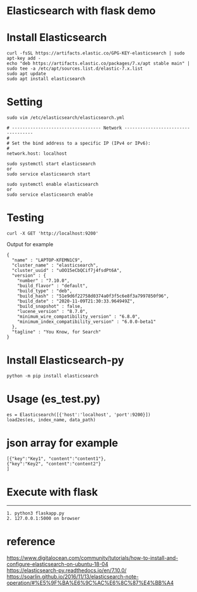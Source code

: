 # Elasticsearch with flask demo


# Install Elasticsearch
```
curl -fsSL https://artifacts.elastic.co/GPG-KEY-elasticsearch | sudo apt-key add -
echo "deb https://artifacts.elastic.co/packages/7.x/apt stable main" | sudo tee -a /etc/apt/sources.list.d/elastic-7.x.list
sudo apt update
sudo apt install elasticsearch
```

# Setting
```
sudo vim /etc/elasticsearch/elasticsearch.yml
```
```
# ---------------------------------- Network -----------------------------------
#
# Set the bind address to a specific IP (IPv4 or IPv6):
#
network.host: localhost
```
```
sudo systemctl start elasticsearch
or 
sudo service elasticsearch start

sudo systemctl enable elasticsearch
or
sudo service elasticsearch enable
```

# Testing
```
curl -X GET 'http://localhost:9200'
```
Output for example
```
{
  "name" : "LAPTOP-KFEMN1C9",
  "cluster_name" : "elasticsearch",
  "cluster_uuid" : "uOO15eCbQCif7j4fsdPt6A",
  "version" : {
    "number" : "7.10.0",
    "build_flavor" : "default",
    "build_type" : "deb",
    "build_hash" : "51e9d6f22758d0374a0f3f5c6e8f3a7997850f96",
    "build_date" : "2020-11-09T21:30:33.964949Z",
    "build_snapshot" : false,
    "lucene_version" : "8.7.0",
    "minimum_wire_compatibility_version" : "6.8.0",
    "minimum_index_compatibility_version" : "6.0.0-beta1"
  },
  "tagline" : "You Know, for Search"
}
```
# Install Elasticsearch-py
```
python -m pip install elasticsearch
```

# Usage (es_test.py)
```
es = Elasticsearch([{'host':'localhost', 'port':9200}])
load2es(es, index_name, data_path)
```

# json array for example
```
[{"key":"Key1", "content":"content1"},
{"key":"Key2", "content":"content2"}
]
```

# Execute with flask
----
```
1. python3 flaskapp.py
2. 127.0.0.1:5000 on browser
```

# reference
https://www.digitalocean.com/community/tutorials/how-to-install-and-configure-elasticsearch-on-ubuntu-18-04 <br>
https://elasticsearch-py.readthedocs.io/en/7.10.0/ <br>
https://soarlin.github.io/2016/11/13/elasticsearch-note-operation/#%E5%9F%BA%E6%9C%AC%E6%8C%87%E4%BB%A4 <br>
